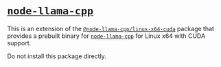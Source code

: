 # [`node-llama-cpp`](https://github.com/withcatai/node-llama-cpp)
This is an extension of the [`@node-llama-cpp/linux-x64-cuda`](https://www.npmjs.com/package/@node-llama-cpp/linux-x64-cuda) package
that provides a prebuilt binary for [`node-llama-cpp`](https://github.com/withcatai/node-llama-cpp) for Linux x64 with CUDA support.

Do not install this package directly.
